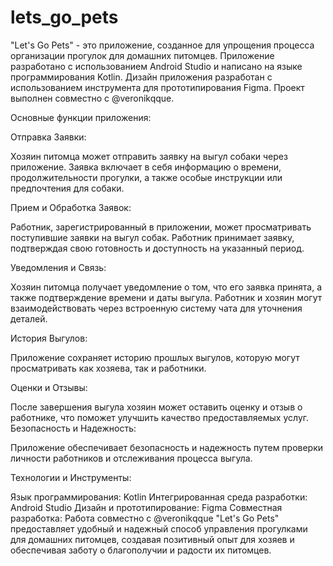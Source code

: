 # lets_go_pets
"Let's Go Pets" - это приложение, созданное для упрощения процесса организации прогулок для домашних питомцев. Приложение разработано с использованием Android Studio и написано на языке программирования Kotlin. Дизайн приложения разработан с использованием инструмента для прототипирования Figma. Проект выполнен совместно с @veronikqque.

Основные функции приложения:

Отправка Заявки:

Хозяин питомца может отправить заявку на выгул собаки через приложение. Заявка включает в себя информацию о времени, продолжительности прогулки, а также особые инструкции или предпочтения для собаки. 

Прием и Обработка Заявок:

Работник, зарегистрированный в приложении, может просматривать поступившие заявки на выгул собак. Работник принимает заявку, подтверждая свою готовность и доступность на указанный период. 

Уведомления и Связь:

Хозяин питомца получает уведомление о том, что его заявка принята, а также подтверждение времени и даты выгула. Работник и хозяин могут взаимодействовать через встроенную систему чата для уточнения деталей. 

История Выгулов:

Приложение сохраняет историю прошлых выгулов, которую могут просматривать как хозяева, так и работники.

Оценки и Отзывы:

После завершения выгула хозяин может оставить оценку и отзыв о работнике, что поможет улучшить качество предоставляемых услуг. Безопасность и Надежность:

Приложение обеспечивает безопасность и надежность путем проверки личности работников и отслеживания процесса выгула. 

Технологии и Инструменты:

Язык программирования: Kotlin Интегрированная среда разработки: Android Studio Дизайн и прототипирование: Figma Совместная разработка: Работа совместно с @veronikqque "Let's Go Pets" предоставляет удобный и надежный способ управления прогулками для домашних питомцев, создавая позитивный опыт для хозяев и обеспечивая заботу о благополучии и радости их питомцев.
